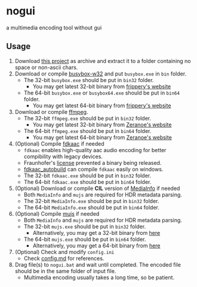 # nogui
a multimedia encoding tool without gui

## Usage
1. Download [this project](https://github.com/myfreeer/nogui/archive/master.zip) as archive and extract it to a folder containing no space or non-ascii chars.
2. Download or compile [busybox-w32](https://frippery.org/busybox/) and put `busybox.exe` in `bin` folder.
    * The 32-bit `busybox.exe` should be put in `bin32` folder.
        * You may get latest 32-bit binary from [frippery's website](https://frippery.org/files/busybox/busybox.exe)
    * The 64-bit `busybox.exe` or `busybox64.exe` should be put in `bin64` folder.
        * You may get latest 64-bit binary from [frippery's website](https://frippery.org/files/busybox/busybox64.exe)
3. Download or compile [ffmpeg](https://ffmpeg.org/).
    * The 32-bit `ffmpeg.exe` should be put in `bin32` folder.
        * You may get latest 32-bit binary from [Zeranoe's website](https://ffmpeg.zeranoe.com/builds/win32/static/ffmpeg-latest-win32-static.7z)
    * The 64-bit `ffmpeg.exe` should be put in `bin64` folder.
        * You may get latest 64-bit binary from [Zeranoe's website](https://ffmpeg.zeranoe.com/builds/win64/static/ffmpeg-latest-win64-static.7z)
4. (Optional) Compile [fdkaac](https://github.com/nu774/fdkaac) if needed
    * `fdkaac` enables high-quality aac audio encoding for better compibility with legacy devices.
    * Fraunhofer's [license](https://android.googlesource.com/platform/external/aac/+/master/NOTICE) prevented a binary being released.
    * [fdkaac_autobuild](https://github.com/nu774/fdkaac_autobuild) can compile `fdkaac` easily on windows.
    * The 32-bit `fdkaac.exe` should be put in `bin32` folder.
    * The 64-bit `fdkaac.exe` should be put in `bin64` folder.
5. (Optional) Download or compile **CIL** version of [MediaInfo](https://mediaarea.net/en/MediaInfo/Download/Windows) if needed
    * Both `MediaInfo` and `mujs` are required for HDR metadata parsing.
    * The 32-bit `MediaInfo.exe` should be put in `bin32` folder.
    * The 64-bit `MediaInfo.exe` should be put in `bin64` folder.
6. (Optional) Compile [mujs](https://artifex.com/mujs/) if needed
    * Both `MediaInfo` and `mujs` are required for HDR metadata parsing.
    * The 32-bit `mujs.exe` should be put in `bin32` folder.
        * Alternatively, you may get a 32-bit binary from [here](https://ci.appveyor.com/api/projects/myfreeer/mujs/artifacts/mujs_x86.7z)
    * The 64-bit `mujs.exe` should be put in `bin64` folder.
        * Alternatively, you may get a 64-bit binary from [here](https://ci.appveyor.com/api/projects/myfreeer/mujs/artifacts/mujs_x64.7z)
7. (Optional) Check and modify `config.ini`
    * Check [config.md](config.md) for references.
8. Drag file(s) to `nogui.bat` and wait until completed. The encoded file should be in the same folder of input file.
    * Multimedia encoding usually takes a long time, so be patient.
